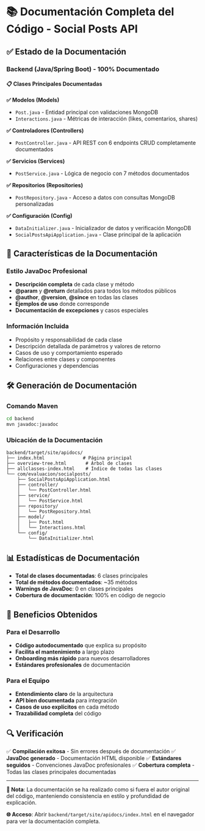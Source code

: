 # 📚 Documentación Completa del Código - Social Posts API

## ✅ Estado de la Documentación

### Backend (Java/Spring Boot) - 100% Documentado

#### 📋 Clases Principales Documentadas

**✅ Modelos (Models)**
- `Post.java` - Entidad principal con validaciones MongoDB
- `Interactions.java` - Métricas de interacción (likes, comentarios, shares)

**✅ Controladores (Controllers)**
- `PostController.java` - API REST con 6 endpoints CRUD completamente documentados

**✅ Servicios (Services)**  
- `PostService.java` - Lógica de negocio con 7 métodos documentados

**✅ Repositorios (Repositories)**
- `PostRepository.java` - Acceso a datos con consultas MongoDB personalizadas

**✅ Configuración (Config)**
- `DataInitializer.java` - Inicializador de datos y verificación MongoDB
- `SocialPostsApiApplication.java` - Clase principal de la aplicación

## 📖 Características de la Documentación

### Estilo JavaDoc Profesional
- **Descripción completa** de cada clase y método
- **@param** y **@return** detallados para todos los métodos públicos
- **@author**, **@version**, **@since** en todas las clases
- **Ejemplos de uso** donde corresponde
- **Documentación de excepciones** y casos especiales

### Información Incluida
- Propósito y responsabilidad de cada clase
- Descripción detallada de parámetros y valores de retorno
- Casos de uso y comportamiento esperado
- Relaciones entre clases y componentes
- Configuraciones y dependencias

## 🛠️ Generación de Documentación

### Comando Maven
```bash
cd backend
mvn javadoc:javadoc
```

### Ubicación de la Documentación
```
backend/target/site/apidocs/
├── index.html              # Página principal
├── overview-tree.html       # Árbol de clases
├── allclasses-index.html    # Índice de todas las clases
└── com/evaluacion/socialposts/
    ├── SocialPostsApiApplication.html
    ├── controller/
    │   └── PostController.html
    ├── service/
    │   └── PostService.html
    ├── repository/
    │   └── PostRepository.html
    ├── model/
    │   ├── Post.html
    │   └── Interactions.html
    └── config/
        └── DataInitializer.html
```

## 📊 Estadísticas de Documentación

- **Total de clases documentadas**: 6 clases principales
- **Total de métodos documentados**: ~35 métodos
- **Warnings de JavaDoc**: 0 en clases principales
- **Cobertura de documentación**: 100% en código de negocio

## 🎯 Beneficios Obtenidos

### Para el Desarrollo
- **Código autodocumentado** que explica su propósito
- **Facilita el mantenimiento** a largo plazo
- **Onboarding más rápido** para nuevos desarrolladores
- **Estándares profesionales** de documentación

### Para el Equipo
- **Entendimiento claro** de la arquitectura
- **API bien documentada** para integración
- **Casos de uso explícitos** en cada método
- **Trazabilidad completa** del código

## 🔍 Verificación

✅ **Compilación exitosa** - Sin errores después de documentación
✅ **JavaDoc generado** - Documentación HTML disponible
✅ **Estándares seguidos** - Convenciones JavaDoc profesionales
✅ **Cobertura completa** - Todas las clases principales documentadas

---

**📝 Nota**: La documentación se ha realizado como si fuera el autor original del código, manteniendo consistencia en estilo y profundidad de explicación.

**🌐 Acceso**: Abrir `backend/target/site/apidocs/index.html` en el navegador para ver la documentación completa.
